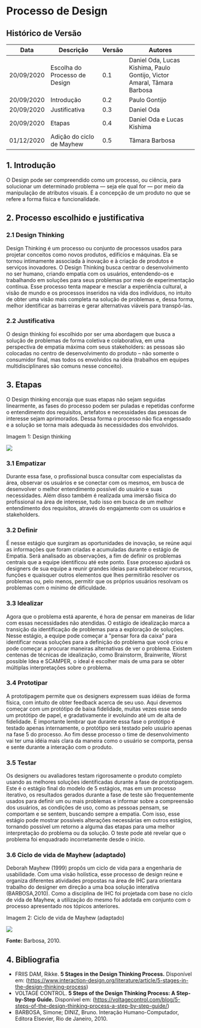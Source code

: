 # Processo de Design

## Histórico de Versão 

| Data | Descrição | Versão | Autores |
| -------- | -------- | -------- | -------- |
| 20/09/2020 | Escolha do Processo de Design | 0.1 | Daniel Oda, Lucas Kishima, Paulo Gontijo, Victor Amaral, Tâmara Barbosa |
| 20/09/2020 | Introdução | 0.2 |Paulo Gontijo |
| 20/09/2020 | Justificativa | 0.3 | Daniel Oda |
| 20/09/2020 | Etapas | 0.4 | Daniel Oda e Lucas Kishima |
| 01/12/2020 | Adição do ciclo de Mayhew | 0.5 | Tâmara Barbosa |

## 1. Introdução
O Design pode ser compreendido como um processo, ou ciência, para solucionar um determinado problema — seja ele qual for — por meio da manipulação de atributos visuais. É a concepção de um produto no que se refere a forma física e funcionalidade.


## 2. Processo escolhido e justificativa

### 2.1 Design Thinking

Design Thinking é um processo ou conjunto de processos usados para projetar conceitos como novos produtos, edifícios e máquinas. Ela se tornou intimamente associada à inovação e à criação de produtos e serviços inovadores.
O Design Thinking busca centrar o desenvolvimento no ser humano, criando empatia com os usuários, entendendo-os e trabalhando em soluções para seus problemas por meio de experimentação contínua. Esse processo tenta mapear e mesclar a experiência cultural, a visão de mundo e os processos inseridos na vida dos indivíduos, no intuito de obter uma visão mais completa na solução de problemas e, dessa forma, melhor identificar as barreiras e gerar alternativas viáveis para transpô-las.

### 2.2 Justificativa

O design thinking foi escolhido por ser uma abordagem que busca a solução de problemas de forma coletiva e colaborativa, em uma perspectiva de empatia máxima com seus stakeholders: as pessoas são colocadas no centro de desenvolvimento do produto – não somente o consumidor final, mas todos os envolvidos na ideia (trabalhos em equipes multidisciplinares são comuns nesse conceito).

## 3. Etapas

O Design thinking encoraja que suas etapas não sejam seguidas linearmente, as fases do processo podem ser puladas e repetidas conforme o entendimento dos requisitos, artefatos e necessidades das pessoas de interesse sejam aprimorados. Dessa forma o processo não fica engessado e a solução se torna mais adequada às necessidades dos envolvidos.  

Imagem 1: Design thinking

![](https://i.imgur.com/59O55j5.png)


### 3.1 Empatizar

Durante essa fase, o profissional busca consultar com especialistas da área, observar os usuários e se conectar com os mesmos, em busca de desenvolver o melhor entendimento possível do usuário e suas necessidades.  Além disso também é realizada uma imersão física do profissional na área de interesse, tudo isso em busca de um melhor entendimento dos requisitos, através do engajamento com os usuários e stakeholders.

### 3.2 Definir

É nesse estágio que surgiram as oportunidades de inovação, se reúne aqui as informações que foram criadas e acumuladas durante o estágio de Empatia. Será analisado as observações, a fim de definir os problemas centrais que a equipe identificou até este ponto. Esse processo ajudará os designers de sua equipe a reunir grandes ideias para estabelecer recursos, funções e quaisquer outros elementos que lhes permitirão resolver os problemas ou, pelo menos, permitir que os próprios usuários resolvam os problemas com o mínimo de dificuldade.

### 3.3 Idealizar

Agora que o problema está aparente, é hora de pensar em maneiras de lidar com essas necessidades não atendidas. O estágio de idealização marca a transição da identificação de problemas para a exploração de soluções. Nesse estágio, a equipe pode começar a "pensar fora da caixa" para identificar novas soluções para a definição do problema que você criou e pode começar a procurar maneiras alternativas de ver o problema. Existem centenas de técnicas de idealização, como Brainstorm, Brainwrite, Worst possible Idea e SCAMPER, o ideal é escolher mais de uma para se obter múltiplas interpretações sobre o problema.

### 3.4 Prototipar

A prototipagem permite que os designers expressem suas idéias de forma física, com intuito de obter feedback acerca de seu uso. Aqui devemos começar com um protótipo de baixa fidelidade, muitas vezes esse sendo um protótipo de papel, e gradativamente ir evoluindo até um de alta de fidelidade. É importante lembrar que durante essa fase o protótipo é testado apenas internamente, o protótipo será testado pelo usuário apenas na fase 5 do processo. Ao fim desse processo o time de desenvolvimento vai ter uma idéia mais clara da maneira como o usuário se comporta, pensa e sente durante a interação com o produto.


### 3.5 Testar


Os designers ou avaliadores testam rigorosamente o produto completo usando as melhores soluções identificadas durante a fase de prototipagem. Este é o estágio final do modelo de 5 estágios, mas em um processo iterativo, os resultados gerados durante a fase de teste são frequentemente usados para definir um ou mais problemas e informar sobre a compreensão dos usuários, as condições de uso, como as pessoas pensam, se comportam e se sentem, buscando sempre a empatia. Com isso, esse estágio pode mostrar possíveis alterações necessárias em outros estágios, tornando possível um retorno a alguma das etapas para uma melhor interpretação do problema ou da solução. O teste pode até revelar que o problema foi enquadrado incorretamente desde o início.

### 3.6 Ciclo de vida de Mayhew (adaptado)

Deborah Mayhew (1999) propôs um ciclo de vida para a engenharia de  usabilidade. Com uma visão holística, esse processo de design reúne e organiza diferentes atividades propostas na área de IHC para orientara trabalho do designer em direção a uma boa solução interativa (BARBOSA,2010). Como a disciplina de IHC foi projetada com base no ciclo de vida de Mayhew, a utilização do mesmo foi adotada em conjunto com o processo apresentado nos tópicos anteriores.

Imagem 2: Ciclo de vida de Mayhew (adaptado)

![](https://i.imgur.com/uyqX78U.png)

__Fonte:__ Barbosa, 2010.

## 4. Bibliografia

* FRIIS DAM, Rikke. **5 Stages in the Design Thinking Process.** Disponível em: (https://www.interaction-design.org/literature/article/5-stages-in-the-design-thinking-process) 
* VOLTAGE CONTROL. **5 Steps of the Design Thinking Process: A Step-by-Step Guide.** Disponível em: (https://voltagecontrol.com/blog/5-steps-of-the-design-thinking-process-a-step-by-step-guide/)
* BARBOSA, Simone; DINIZ, Bruno. Interação Humano-Computador, Editora Elsevier, Rio de Janeiro, 2010.



